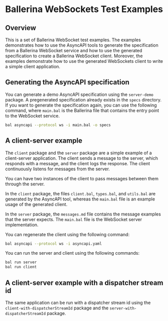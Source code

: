 # Ballerina WebSockets Test Examples

## Overview

This is a set of Ballerina WebSocket test examples. The examples demonstrates how to use the AsyncAPI tools to generate the specification from a Ballerina WebSocket service and how to use the generated specification to create a Ballerina WebSocket client. Moreover, the examples demonstrate how to use the generated WebSockets client to write a simple client application.

## Generating the AsyncAPI specification

You can generate a demo AsyncAPI specification using the `server-demo` package. A pregenerated specification already exists in the `specs` directory. If you want to generate the specification again, you can use the following command, where `main.bal` is the Ballerina file that contains the entry point to the WebSocket service.

```bash
bal asyncapi --protocol ws -i main.bal -o specs
```

## A client-server example

The `client` package and the `server` package are a simple example of a client-server application. The client sends a message to the server, which responds with a message, and the client logs the response. The client continuously listens for messages from the server. 

You can have two instances of the client to pass messages between them through the server.

In the `client` package, the files `client.bal`, `types.bal`, and `utils.bal` are generated by the AsyncAPI tool, whereas the `main.bal` file is an example usage of the generated client.

In the `server` package, the `messages.md` file contains the message examples that the server expects. The `main.bal` file is the WebSocket server implementation.

You can regenerate the client using the following command:

```bash
bal asyncapi --protocol ws -i asyncapi.yaml
```

You can run the server and client using the following commands:

```bash
bal run server
bal run client
```

## A client-server example with a dispatcher stream id

The same application can be run with a dispatcher stream id using the `client-with-dispatcherStreamId` package and the `server-with-dispatcherStreamId` package.